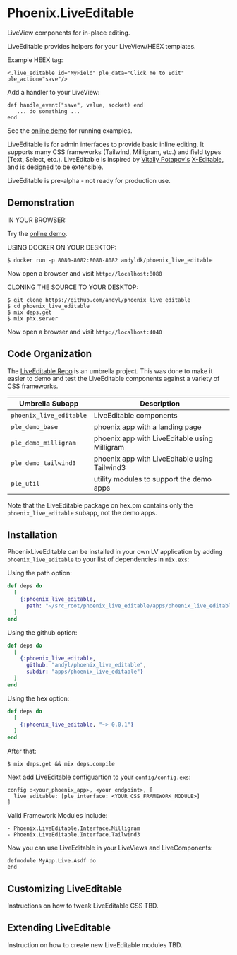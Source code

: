 # Phoenix.LiveEditable 

LiveView components for in-place editing. 

LiveEditable provides helpers for your LiveView/HEEX templates.

Example HEEX tag:

    <.live_editable id="MyField" ple_data="Click me to Edit" ple_action="save"/>

Add a handler to your LiveView:

    def handle_event("save", value, socket) end
       ... do something ...
    end

See the [online demo][ld] for running examples.

LiveEditable is for admin interfaces to provide basic inline editing. It
supports many CSS frameworks (Tailwind, Milligram, etc.) and field types (Text,
Select, etc.).  LiveEditable is inspired by [Vitaliy Potapov's][vp]
[X-Editable][xe], and is designed to be extensible.

LiveEditable is pre-alpha - not ready for production use.

[xe]: http://vitalets.github.io/x-editable
[ld]: http://phoenix-live-editable.fly.dev
[vp]: https://github.com/vitalets

## Demonstration 

IN YOUR BROWSER: 

Try the [online demo][ld]. 

USING DOCKER ON YOUR DESKTOP: 

    $ docker run -p 8080-8082:8080-8082 andyldk/phoenix_live_editable

Now open a browser and visit `http://localhost:8080`

CLONING THE SOURCE TO YOUR DESKTOP: 

    $ git clone https://github.com/andyl/phoenix_live_editable 
    $ cd phoenix_live_editable 
    $ mix deps.get
    $ mix phx.server 

Now open a browser and visit `http://localhost:4040`

## Code Organization 

The [LiveEditable Repo][gh] is an umbrella project.  This was done to make it
easier to demo and test the LiveEditable components against a variety of CSS
frameworks.  

| Umbrella Subapp         | Description                                   |
|-------------------------|-----------------------------------------------|
| `phoenix_live_editable` | LiveEditable components                       |
| `ple_demo_base`         | phoenix app with a landing page               |
| `ple_demo_milligram`    | phoenix app with LiveEditable using Milligram |
| `ple_demo_tailwind3`    | phoenix app with LiveEditable using Tailwind3 |
| `ple_util`              | utility modules to support the demo apps      |

Note that the LiveEditable package on hex.pm contains only the
`phoenix_live_editable` subapp, not the demo apps.

[gh]: https://github.com/andyl/phoenix_live_editable

## Installation

PhoenixLiveEditable can be installed in your own LV application by adding
`phoenix_live_editable` to your list of dependencies in `mix.exs`:

Using the path option: 
```elixir
def deps do
  [
    {:phoenix_live_editable, 
      path: "~/src_root/phoenix_live_editable/apps/phoenix_live_editable"}
  ]
end
```

Using the github option: 
```elixir
def deps do
  [
    {:phoenix_live_editable, 
      github: "andyl/phoenix_live_editable",
      subdir: "apps/phoenix_live_editable"}
  ]
end
```

Using the hex option: 
```elixir
def deps do
  [
    {:phoenix_live_editable, "~> 0.0.1"}
  ]
end
```

After that:

    $ mix deps.get && mix deps.compile

Next add LiveEditable configuartion to your `config/config.exs`:

    config :<your_phoenix_app>, <your endpoint>, [
      live_editable: [ple_interface: <YOUR_CSS_FRAMEWORK_MODULE>]
    ]

Valid Framework Modules include:

    - Phoenix.LiveEditable.Interface.Milligram
    - Phoenix.LiveEditable.Interface.Tailwind3 

Now you can use LiveEditable in your LiveViews and LiveComponents:

    defmodule MyApp.Live.Asdf do
    end

## Customizing LiveEditable

Instructions on how to tweak LiveEditable CSS TBD.

## Extending LiveEditable

Instruction on how to create new LiveEditable modules TBD.

